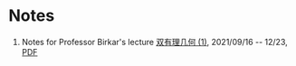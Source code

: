 # Notes


1. Notes for Professor Birkar's lecture [双有理几何 (1)](http://ymsc.tsinghua.edu.cn/cn/content/show/244-334.html),
   2021/09/16 -- 12/23, [PDF](https://mathjiajia.github.io/pdf/MMP_Tsinghua.pdf)


